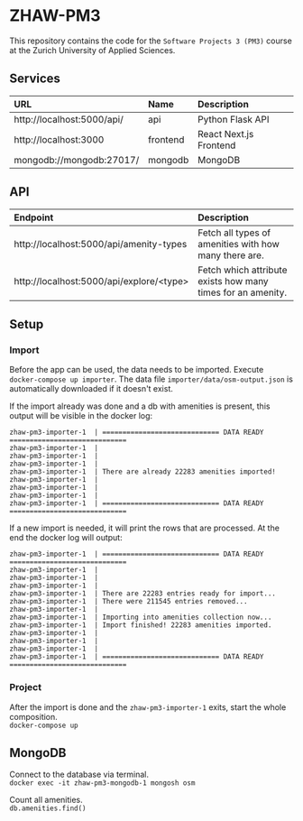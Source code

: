 # ZHAW-PM3
This repository contains the code for the `Software Projects 3 (PM3)` course at the Zurich University of Applied Sciences.

## Services

| URL | Name | Description |
| :-------- | :--- | :-------------|
| http://localhost:5000/api/ | api | Python Flask API |
| http://localhost:3000 | frontend | React Next.js Frontend |
| mongodb://mongodb:27017/ | mongodb | MongoDB |

## API

| Endpoint | Description |
| :-------- | :--- |
| http://localhost:5000/api/amenity-types | Fetch all types of amenities with how many there are. | 
| http://localhost:5000/api/explore/<type\> | Fetch which attribute exists how many times for an amenity. |

## Setup

### Import
Before the app can be used, the data needs to be imported. Execute `docker-compose up importer`. The data file `importer/data/osm-output.json` is automatically downloaded if it doesn't exist.

If the import already was done and a db with amenities is present, this output will be visible in the docker log:
```
zhaw-pm3-importer-1  | ============================= DATA READY =============================
zhaw-pm3-importer-1  | 
zhaw-pm3-importer-1  | 
zhaw-pm3-importer-1  | 
zhaw-pm3-importer-1  | There are already 22283 amenities imported! 
zhaw-pm3-importer-1  | 
zhaw-pm3-importer-1  | 
zhaw-pm3-importer-1  | 
zhaw-pm3-importer-1  | ============================= DATA READY =============================
```

If a new import is needed, it will print the rows that are processed. At the end the docker log will output:
```
zhaw-pm3-importer-1  | ============================= DATA READY =============================
zhaw-pm3-importer-1  | 
zhaw-pm3-importer-1  | 
zhaw-pm3-importer-1  | 
zhaw-pm3-importer-1  | There are 22283 entries ready for import...
zhaw-pm3-importer-1  | There were 211545 entries removed...
zhaw-pm3-importer-1  | 
zhaw-pm3-importer-1  | Importing into amenities collection now...
zhaw-pm3-importer-1  | Import finished! 22283 amenities imported.
zhaw-pm3-importer-1  | 
zhaw-pm3-importer-1  | 
zhaw-pm3-importer-1  | 
zhaw-pm3-importer-1  | ============================= DATA READY =============================
```

### Project
After the import is done and the `zhaw-pm3-importer-1` exits, start the whole composition.\
`docker-compose up`

## MongoDB
Connect to the database via terminal.\
`docker exec -it zhaw-pm3-mongodb-1 mongosh osm` 

Count all amenities.\
`db.amenities.find()`
